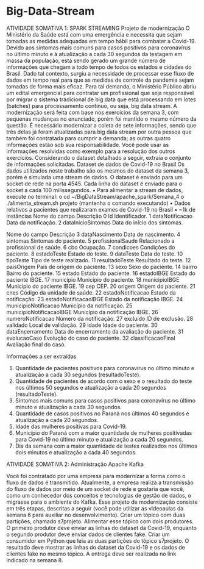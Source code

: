 # Big-Data-Stream
ATIVIDADE SOMATIVA 1: SPARK STREAMING
Projeto de modernização
O Ministério da Saúde está com uma emergência e necessita que sejam tomadas as medidas adequadas em 
tempo hábil para combater a Covid-19. Devido aos sintomas mais comuns para casos positivos para 
coronavírus no último minuto e à atualização a cada 30 segundos da testagem em massa da população, está 
sendo gerado um grande número de informações que chegam a todo tempo de todos os estados e cidades 
do Brasil. Dado tal contexto, surgiu a necessidade de processar esse fluxo de dados em tempo real para que 
as medidas de controle da pandemia sejam tomadas de forma mais eficaz.
Para tal demanda, o Ministério Público abriu um edital emergencial para contratar um profissional que seja 
responsável por migrar o sistema tradicional de big data que está processando em lotes (batches) para 
processamento contínuo, ou seja, big data stream.
A modernização será feita com base nos exercícios da semana 3, com pequenas mudanças no enunciado, 
porém foi mantido o mesmo número da questão. É necessário modernizar a coleta de sete informações, 
sendo que três delas já foram atualizadas para big data stream por outra pessoa que também foi contratada 
para cumprir a demanda; as outras quatro informações estão sob sua responsabilidade. Você pode usar as 
informações resolvidas como exemplo para a resolução dos outros exercícios. Considerando o dataset
detalhado a seguir, extraia o conjunto de informações solicitadas.
Dataset de dados de Covid-19 no Brasil
Os dados utilizados neste trabalho são os mesmos do dataset da semana 3, porém é simulada uma stream
de dados. O dataset é enviado para um socket de rede na porta 4545. Cada linha do dataset é enviado para 
o socket a cada 100 milissegundos.
▪ Para alimentar a stream de dados, execute no terminal:
o cd ~/BigDataStream/apache_spark/Semana_4
o ./alimenta_stream.sh projeto (mantenha o comando executando)
▪ Dados relativos a pacientes que realizaram exames de Covid-19 no Brasil
▪ ~1k de instâncias
Nome do campo Descrição
0 Id Identificador.
1 dataNotificacao Data da notificação.
2 dataInicioSintomas Data do início dos sintomas.
 

Nome do campo Descrição
3 dataNascimento Data de nascimento.
4 sintomas Sintomas do paciente.
5 profissionalSaude Relacionado a profissional de saúde.
6 cbo Ocupação.
7 condicoes Condições do paciente.
8 estadoTeste Estado do teste.
9 dataTeste Data do teste.
10 tipoTeste Tipo de teste realizado.
11 resultadoTeste Resultado do teste.
12 paisOrigem País de origem do paciente.
13 sexo Sexo do paciente.
14 bairro Bairro do paciente.
15 estado Estado do paciente.
16 estadoIBGE Estado do paciente IBGE.
17 municipio Município do paciente.
18 municipioIBGE Município do paciente IBGE.
19 cep CEP.
20 origem Origem do paciente.
21 cnes Código da unidade de saúde.
22 estadoNotificacao Estado da notificação.
23 estadoNotificacaoIBGE Estado da notificação IBGE.
24 municipioNotificacao Município da notificação.
25 municipioNotificacaoIBGE Município da notificação IBGE.
26 numeroNotificacao Número da notificação.
27 excluido ID de exclusão.
28 validado Local de validação.
29 idade Idade do paciente.
30 dataEncerramento Data do encerramento da avaliação do paciente.
31 evolucaoCaso Evolução do caso do paciente.
32 classificacaoFinal Avaliação final do caso.


Informações a ser extraídas
1. Quantidade de pacientes positivos para coronavírus no último minuto e atualização a cada 30 segundos 
(resultadoTeste).
3. Quantidade de pacientes de acordo com o sexo e o resultado do teste nos últimos 50 segundos e atualização 
a cada 20 segundos (resultadoTeste).
4. Sintomas mais comuns para casos positivos para coronavírus no último minuto e atualização a cada 30 
segundos.
6.  Quantidade de casos positivos no Paraná nos últimos 40 segundos e atualização a cada 20 segundos.
15. Idade das mulheres positivas para Covid-19.
16. Município do Paraná com a maior quantidade de mulheres positivadas para Covid-19 no último minuto e 
atualização a cada 20 segundos.
17. Dia da semana com a maior quantidade de testes realizados nos últimos dois minutos e atualização a cada 
40 segundos.










ATIVIDADE SOMATIVA 2: Administração Apache Kafka


Você foi contratado por uma empresa para modernizar a forma como o fluxo de dados é transmitido. Atualmente, a empresa realiza a transmissão do fluxo de dados por meio de um socket de rede e gostaria que você, como um conhecedor dos conceitos e tecnologias de gestão de dados, o migrasse para o ambiente do Kafka. Esse projeto de modernização consiste em três etapas, descritas a seguir (você pode utilizar as videoaulas da semana 6 para auxiliar no desenvolvimento).
Criar um tópico com duas partições, chamado s7projeto.
Alimentar esse tópico com dois produtores. O primeiro produtor deve enviar as linhas do dataset da Covid-19, enquanto o segundo produtor deve enviar dados de clientes fake.
Criar um consumidor em Python que leia as duas partições do tópico s7projeto. O resultado deve mostrar as linhas do dataset da Covid-19 e os dados de clientes fake no mesmo tópico.
A entrega deve ser realizada no link indicado na semana 8.
